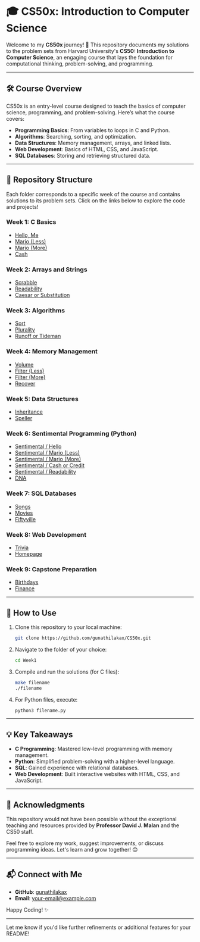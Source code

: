 # 🎓 CS50x: Introduction to Computer Science  
Welcome to my **CS50x** journey! 🚀 This repository documents my solutions to the problem sets from Harvard University's **CS50: Introduction to Computer Science**, an engaging course that lays the foundation for computational thinking, problem-solving, and programming.  

---

## 🛠️ Course Overview  
CS50x is an entry-level course designed to teach the basics of computer science, programming, and problem-solving. Here’s what the course covers:  
- **Programming Basics**: From variables to loops in C and Python.  
- **Algorithms**: Searching, sorting, and optimization.  
- **Data Structures**: Memory management, arrays, and linked lists.  
- **Web Development**: Basics of HTML, CSS, and JavaScript.  
- **SQL Databases**: Storing and retrieving structured data.  

---

## 📂 Repository Structure  
Each folder corresponds to a specific week of the course and contains solutions to its problem sets. Click on the links below to explore the code and projects!  

### Week 1: C Basics  
- [Hello, Me](./Week01_C/me)  
- [Mario (Less)](./Week01_C/mario-less)  
- [Mario (More)](./Week01_C/mario-more)  
- [Cash](./Week01_C/cash)  

### Week 2: Arrays and Strings  
- [Scrabble](./Week2/Scrabble.c)  
- [Readability](./Week2/Readability.c)  
- [Caesar or Substitution](./Week2/Ciphers.c)  

### Week 3: Algorithms  
- [Sort](./Week3/Sort.c)  
- [Plurality](./Week3/Plurality.c)  
- [Runoff or Tideman](./Week3/Election.c)  

### Week 4: Memory Management  
- [Volume](./Week4/Volume.c)  
- [Filter (Less)](./Week4/FilterLess.c)  
- [Filter (More)](./Week4/FilterMore.c)  
- [Recover](./Week4/Recover.c)  

### Week 5: Data Structures  
- [Inheritance](./Week5/Inheritance.c)  
- [Speller](./Week5/Speller.c)  

### Week 6: Sentimental Programming (Python)  
- [Sentimental / Hello](./Week6/SentimentalHello.py)  
- [Sentimental / Mario (Less)](./Week6/SentimentalMarioLess.py)  
- [Sentimental / Mario (More)](./Week6/SentimentalMarioMore.py)  
- [Sentimental / Cash or Credit](./Week6/SentimentalCashOrCredit.py)  
- [Sentimental / Readability](./Week6/SentimentalReadability.py)  
- [DNA](./Week6/DNA.py)  

### Week 7: SQL Databases  
- [Songs](./Week7/Songs.sql)  
- [Movies](./Week7/Movies.sql)  
- [Fiftyville](./Week7/Fiftyville.sql)  

### Week 8: Web Development  
- [Trivia](./Week8/Trivia.html)  
- [Homepage](./Week8/Homepage.html)  

### Week 9: Capstone Preparation  
- [Birthdays](./Week9/Birthdays.sql)  
- [Finance](./Week9/Finance.py)  

---

## 🚀 How to Use  
1. Clone this repository to your local machine:  
   ```bash
   git clone https://github.com/gunathilakax/CS50x.git
   ```  
2. Navigate to the folder of your choice:  
   ```bash
   cd Week1
   ```  
3. Compile and run the solutions (for C files):  
   ```bash
   make filename
   ./filename
   ```  
4. For Python files, execute:  
   ```bash
   python3 filename.py
   ```  

---

## 💡 Key Takeaways  
- **C Programming**: Mastered low-level programming with memory management.  
- **Python**: Simplified problem-solving with a higher-level language.  
- **SQL**: Gained experience with relational databases.  
- **Web Development**: Built interactive websites with HTML, CSS, and JavaScript.  

---

## 🌟 Acknowledgments  
This repository would not have been possible without the exceptional teaching and resources provided by **Professor David J. Malan** and the CS50 staff.  

Feel free to explore my work, suggest improvements, or discuss programming ideas. Let's learn and grow together! 😊  

---

## 📬 Connect with Me  
- **GitHub**: [gunathilakax](https://github.com/gunathilakax)  
- **Email**: your-email@example.com  

Happy Coding! ✨  

--- 

Let me know if you'd like further refinements or additional features for your README!